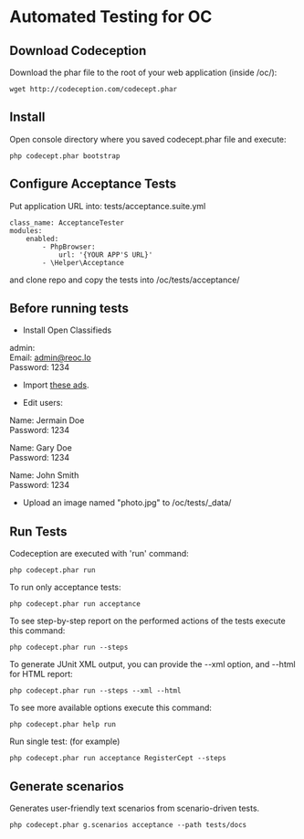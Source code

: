 # Automated Testing for OC

## Download Codeception

Download the phar file to the root of your web application (inside /oc/):

    wget http://codeception.com/codecept.phar

## Install

Open console directory where you saved codecept.phar file and execute:

    php codecept.phar bootstrap

## Configure Acceptance Tests

Put application URL into:  tests/acceptance.suite.yml 

    class_name: AcceptanceTester
    modules:
        enabled:
            - PhpBrowser:
                url: '{YOUR APP'S URL}'
            - \Helper\Acceptance
            

and clone repo and copy the tests into /oc/tests/acceptance/

## Before running tests

+ Install Open Classifieds

admin:<br>
Email: admin@reoc.lo<br>
Password: 1234

+ Import [these ads](https://mega.nz/#!A41ghCJL!dDIXPWZ9NOvRscw0STOsYNoOMGH6dAtk6Atcc1pD2LI).

+ Edit users:

Name: Jermain Doe<br>
Password: 1234

Name: Gary Doe<br>
Password: 1234

Name: John Smith<br>
Password: 1234

+ Upload an image named "photo.jpg" to /oc/tests/_data/

## Run Tests

Codeception are executed with 'run' command:

    php codecept.phar run
    
To run only acceptance tests:

    php codecept.phar run acceptance
    
To see step-by-step report on the performed actions of the tests execute this command:

    php codecept.phar run --steps
    
To generate JUnit XML output, you can provide the --xml option, and --html for HTML report:

    php codecept.phar run --steps --xml --html
    
To see more available options execute this command:

    php codecept.phar help run
    
Run single test: (for example)

    php codecept.phar run acceptance RegisterCept --steps
    
## Generate scenarios

Generates user-friendly text scenarios from scenario-driven tests.

    php codecept.phar g.scenarios acceptance --path tests/docs
    

    
